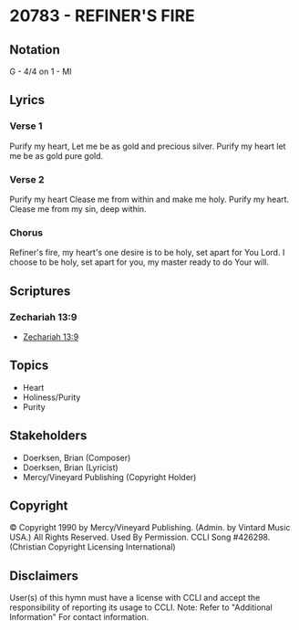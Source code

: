 # 20783 - REFINER'S FIRE

## Notation

G - 4/4 on 1 - MI

## Lyrics

### Verse 1

Purify my heart, Let me be as gold and precious silver. Purify my heart let me be as gold pure gold.

### Verse 2

Purify my heart Clease me from within and make me holy. Purify my heart. Clease me from my sin, deep within.

### Chorus

Refiner's fire, my heart's one desire is to be holy, set apart for You Lord. I choose to be holy, set apart for you, my master ready to do Your will. 


## Scriptures

### Zechariah 13:9

- [Zechariah 13:9](https://www.biblegateway.com/passage/?search=Zechariah%2013%3A9)


## Topics

- Heart
- Holiness/Purity
- Purity

## Stakeholders

- Doerksen, Brian (Composer)
- Doerksen, Brian (Lyricist)
- Mercy/Vineyard Publishing (Copyright Holder)

## Copyright

© Copyright 1990 by Mercy/Vineyard Publishing. (Admin. by Vintard Music USA.) All Rights Reserved. Used By Permission. CCLI Song #426298.
(Christian Copyright Licensing International)

## Disclaimers

User(s) of this hymn must have a license with CCLI and accept the responsibility of reporting its usage to CCLI.
Note: Refer to "Additional Information" For contact information.

